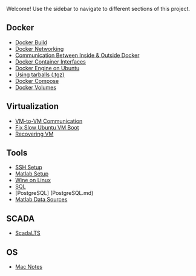 
Welcome! Use the sidebar to navigate to different sections of this project.

## Docker

- [Docker Build](DockerBuild.md)
- [Docker Networking](Docker_Networks.md)
- [Communication Between Inside & Outside Docker](CommunicationBetweenInsideAndOutsideDocker.md)
- [Docker Container Interfaces](Docker_Container_Interfaces.md)
- [Docker Engine on Ubuntu](DockerEngine_Ubuntu.md)
- [Using tarballs (.tgz)](Docker_tgz.md)
- [Docker Compose](Docker_Compose.md)
- [Docker Volumes](Docker_Volumes.md)

## Virtualization

- [VM-to-VM Communication](VM-to-VM-Communication.md)
- [Fix Slow Ubuntu VM Boot](Fix_Slow_UbuntuVM_Boot.md)
- [Recovering VM](Recovering_VM.md)

## Tools

- [SSH Setup](SSH.md)
- [Matlab Setup](Matlab.md)
- [Wine on Linux](Wine.md)
- [SQL](SQL.md)
- [PostgreSQL] (PostgreSQL.md)
- [Matlab Data Sources](Matlab_Data_Sources.md)

## SCADA

- [ScadaLTS](ScadaLTS.md)

## OS

- [Mac Notes](Mac.md)
